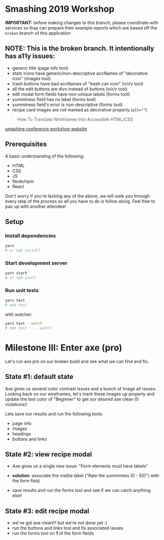 # Smashing 2019 Workshop

**IMPORTANT:** before making changes to this branch, please coordinate with services so thay can prepare their example reports which are based off the `broken` branch of this application

## NOTE: This is the broken branch. It intentionally has a11y issues:

- generic title (page info tool)
- stats icons have generic/non-descriptive accNames of "decorative icon" (images tool)
- trash buttons have bad accNames of "trash can icon" (n/r/v tool)
- all the edit buttons are divs instead of buttons (n/r/v tool)
- edit modal form fields have non-unique labels (forms tool)
- yumminess field has no label (forms tool)
- yumminess field's error is non-descriptive (forms tool)
- recipe card images are not marked as decorative properly (`alt=""`)

> How To Translate Wireframes Into Accessible HTML/CSS

[smashing conference workshop website](https://smashingconf.com/sf-2019/workshops/deque)

## Prerequisites

A basic understanding of the following:

- HTML
- CSS
- JS
- Node/npm
- React

Don't worry if you're lacking any of the above, we will walk you through every step of the process so all you have to do is follow along. Feel free to pair up with another attendee!

## Setup

### Install dependencies

```sh
yarn
# or npm install
```

### Start development server

```sh
yarn start
# or npm start
```

### Run unit tests

```sh
yarn test
# npm test
```

with watcher:

```sh
yarn test --watch
# npm test -- --watch
```

# Milestone III: Enter axe (pro)

Let's run axe pro on our broken build and see what we can find and fix.

## State #1: default state

Axe gives us several color contrast issues and a bunch of image alt issues. Looking back on our wireframes, let's mark these images up properly and update the text color of "Beginner" to get our desired axe clean (0 violations)!

Lets save our results and run the following tools:

- page info
- images
- headings
- buttons and links

## State #2: view recipe modal

- Axe gives us a single new issue: "Form elements must have labels"

- **solution**: associate the visible label ("Rate the yumminess (0 - 50)") with the form field.
- save results and run the forms tool and see if we can catch anything else!

## State #3: edit recipe modal

- we've got axe clean!!! but we're not done yet :)
- run the buttons and links tool and fix associated issues
- run the forms tool on **1** of the form fields
